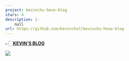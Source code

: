 ```yaml
---
project: kevinchu-hexo-blog
stars: 4
description: |-
    null
url: https://github.com/kevinchu7/kevinchu-hexo-blog
---
```


👉🏻[**KEVIN'S BLOG**](https://blog.kevinchu.top)

![](https://static.kevinchu.top/blog/assets/img/pokemon-pikachu.gif)

